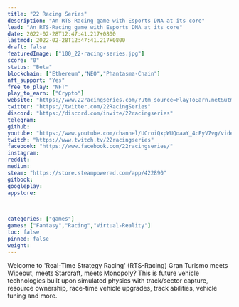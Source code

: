 ```yaml
---
title: "22 Racing Series"
description: "An RTS-Racing game with Esports DNA at its core"
lead: "An RTS-Racing game with Esports DNA at its core"
date: 2022-02-28T12:47:41.217+0800
lastmod: 2022-02-28T12:47:41.217+0800
draft: false
featuredImage: ["100_22-racing-series.jpg"]
score: "0"
status: "Beta"
blockchain: ["Ethereum","NEO","Phantasma-Chain"]
nft_support: "Yes"
free_to_play: "NFT"
play_to_earn: ["Crypto"]
website: "https://www.22racingseries.com/?utm_source=PlayToEarn.net&utm_medium=organic&utm_campaign=gamepage"
twitter: "https://twitter.com/22RacingSeries"
discord: "https://discord.com/invite/22racingseries"
telegram: 
github: 
youtube: "https://www.youtube.com/channel/UCroiQxpWUQoaaY_4cFyV7vg/videos"
twitch: "https://www.twitch.tv/22racingseries"
facebook: "https://www.facebook.com/22racingseries/"
instagram: 
reddit: 
medium: 
steam: "https://store.steampowered.com/app/422890"
gitbook: 
googleplay: 
appstore: 

  
    
categories: ["games"]
games: ["Fantasy","Racing","Virtual-Reality"]
toc: false
pinned: false
weight: 
---
```

Welcome to 'Real-Time Strategy Racing' (RTS-Racing) Gran Turismo meets Wipeout, meets Starcraft, meets Monopoly? This is future vehicle technologies built upon simulated physics with track/sector capture, resource ownership, race-time vehicle upgrades, track abilities, vehicle tuning and more.